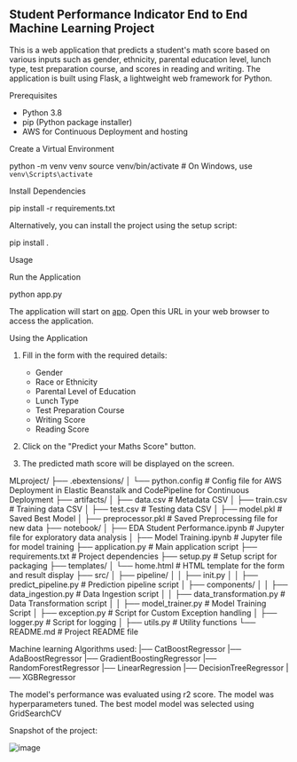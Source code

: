 ## Student Performance Indicator End to End Machine Learning Project


This is a web application that predicts a student's math score based on various inputs such as gender, ethnicity, parental education level, lunch type, test preparation course, and scores in reading and writing. The application is built using Flask, a lightweight web framework for Python.


Prerequisites

- Python 3.8
- pip (Python package installer)
- AWS for Continuous Deployment and hosting

Create a Virtual Environment

python -m venv venv
source venv/bin/activate  # On Windows, use `venv\Scripts\activate`

Install Dependencies

pip install -r requirements.txt

Alternatively, you can install the project using the setup script:

pip install .

Usage

Run the Application

python app.py

The application will start on [app](http://studentmathperformance-env-1.eba-pbmrfk2x.us-east-2.elasticbeanstalk.com/). Open this URL in your web browser to access the application.

Using the Application

1. Fill in the form with the required details:
    - Gender
    - Race or Ethnicity
    - Parental Level of Education
    - Lunch Type
    - Test Preparation Course
    - Writing Score
    - Reading Score

2. Click on the "Predict your Maths Score" button.

3. The predicted math score will be displayed on the screen.

MLproject/
├── .ebextensions/
│ └── python.config # Config file for AWS Deployment in Elastic Beanstalk and CodePipeline for Continuous Deployment
├── artifacts/
│ ├── data.csv # Metadata CSV
│ ├── train.csv # Training data CSV
│ ├── test.csv # Testing data CSV
│ ├── model.pkl # Saved Best Model
│ ├── preprocessor.pkl # Saved Preprocessing file for new data
├── notebook/
│ ├── EDA Student Performance.ipynb # Jupyter file for exploratory data analysis
│ ├── Model Training.ipynb # Jupyter file for model training
├── application.py # Main application script
├── requirements.txt # Project dependencies
├── setup.py # Setup script for packaging
├── templates/
│ └── home.html # HTML template for the form and result display
├── src/
│ ├── pipeline/
│ │ ├── init.py
│ │ ├── predict_pipeline.py # Prediction pipeline script
│ ├── components/
│ │ ├── data_ingestion.py # Data Ingestion script
│ │ ├── data_transformation.py # Data Transformation script
│ │ ├── model_trainer.py # Model Training Script
│ ├── exception.py # Script for Custom Exception handling
│ ├── logger.py # Script for logging
│ ├── utils.py # Utility functions
└── README.md # Project README file

Machine learning Algorithms used:
|── CatBoostRegressor
|── AdaBoostRegressor
|── GradientBoostingRegressor
|── RandomForestRegressor
|── LinearRegression
|── DecisionTreeRegressor
|── XGBRegressor

The model's performance was evaluated using r2 score.
The model was hyperparameters tuned. 
The best model model was selected using GridSearchCV


Snapshot of the project:


![image](https://github.com/NDK22/mlproject/assets/121696401/78085c15-3be5-4190-82df-b34a04d357f9)

